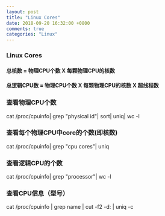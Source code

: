 ```yaml
---
layout: post
title: "Linux Cores"
date: 2018-09-20 16:32:00 +0800
comments: true
categories: "Linux"
---
```


### Linux Cores ###

#### 总核数 = 物理CPU个数 X 每颗物理CPU的核数 
#### 总逻辑CPU数 = 物理CPU个数 X 每颗物理CPU的核数 X 超线程数

### 查看物理CPU个数
cat /proc/cpuinfo| grep "physical id"| sort| uniq| wc -l

### 查看每个物理CPU中core的个数(即核数)
cat /proc/cpuinfo| grep "cpu cores"| uniq

### 查看逻辑CPU的个数
cat /proc/cpuinfo| grep "processor"| wc -l

### 查看CPU信息（型号）
cat /proc/cpuinfo | grep name | cut -f2 -d: | uniq -c

